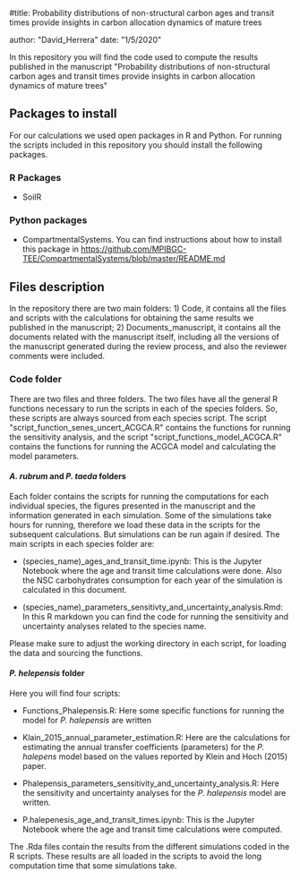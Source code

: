 
#title: Probability distributions of non-structural carbon ages and transit times provide insights in carbon allocation dynamics of mature trees

author: "David_Herrera"
date: "1/5/2020"



In this repository you will find the code used to compute the results published in the manuscript "Probability distributions of non-structural carbon ages and transit times provide insights in carbon allocation dynamics of mature trees"


## Packages to install

For our calculations we used open packages in R and Python. For running the scripts included in this repository you should install the following packages. 

### R Packages 

* SoilR

### Python packages 

* CompartmentalSystems. You can find instructions about how to install this package in https://github.com/MPIBGC-TEE/CompartmentalSystems/blob/master/README.md

## Files description 

In the repository there are two main folders: 1) Code, it contains all the files and scripts with the calculations for obtaining the same results we published in the manuscript; 2) Documents_manuscript, it contains all the documents related with the manuscript itself, including all the versions of the manuscript generated during the review process, and also the reviewer comments were included. 

### Code folder

There are two files and three folders. The two files have all the general R functions necessary to run the scripts in each of the species folders. So, these scripts are always sourced from each species script. The script "script_function_senes_uncert_ACGCA.R" contains the functions for running the sensitivity analysis, and the script "script_functions_model_ACGCA.R" contains the functions for running the ACGCA model and calculating the model parameters. 

#### *A. rubrum* and *P. taeda* folders 

Each folder contains the scripts for running the computations for each individual species, the figures presented in the manuscript and the information generated in each simulation. Some of the simulations take hours for running, therefore we load these data in the scripts for the subsequent calculations. But simulations can be run again if desired. The main scripts in each species folder are: 

* (species_name)_ages_and_transit_time.ipynb: This is the Jupyter Notebook where the age and transit time calculations were done. Also the NSC carbohydrates consumption for each year of the simulation is calculated in this document.

* (species_name)_parameters_sensitivty_and_uncertainty_analysis.Rmd: In this R markdown you can find the code for running the sensitivity and uncertainty analyses related to the species name.

Please make sure to adjust the working directory in each script, for loading the data and sourcing the functions. 

#### *P. helepensis* folder 

Here you will find four scripts:

* Functions_Phalepensis.R: Here some specific functions for running the model for _P. halepensis_ are written 

* Klain_2015_annual_parameter_estimation.R: Here are the calculations for estimating the annual transfer coefficients (parameters) for the _P. halepens_ model based on the values reported by Klein and Hoch (2015) paper. 

* Phalepensis_parameters_sensitivity_and_uncertainty_analysis.R: Here the sensitivity and uncertainty analyses for the _P. halepensis_ model are written. 

* P.halepenesis_age_and_transit_times.ipynb: This is the Jupyter Notebook where the age and transit time calculations were computed. 

The .Rda files contain the results from the different simulations coded in the R scripts. These results are all loaded in the scripts to avoid the long computation time that some simulations take. 
